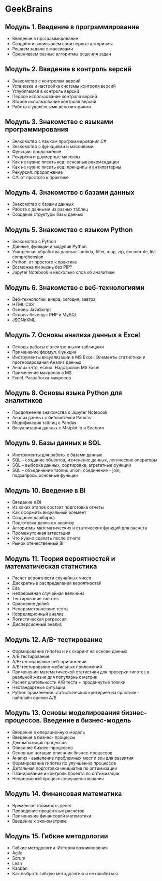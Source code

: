 # GeekBrains

## Модуль 1. Введение в программирование
 - Введение в программирование
 - Создаём и записываем свои первые алгоритмы
 - Решаем задачи с массивами
 - Сравниваем разные алгоритмы решения задач
 
## Модуль 2. Введение в контроль версий
 - Знакомство с контролем версий
 - Установка и настройка системы контроля версий
 - Углубляемся в контроль версий
 - Первое использование контроля версий
 - Второе использование контроля версий
 - Работа с удалёнными репозиториями
 
## Модуль 3. Знакомство с языками программирования
 - Знакомство с языком программирования C#
 - Знакомство с функциями и массивами
 - Функции: продолжение
 - Рекурсия и двумерные массивы
 - Как не нужно писать код: основные рекомендации
 - Как не нужно писать код: принципы и антипаттерны
 - Рекурсия: продолжение
 - C#: от простого к практике

## Модуль 4. Знакомство с базами данных
 - Знакомство с базами данных
 - Работа с данными из разных таблиц
 - Создание структуры базы данных

## Модуль 5. Знакомство с языком Python
 - Знакомство с Python
 - Данные, функции и модулив Python
 - Ускоренная обработка данных: lambda, filter, map, zip, enumerate, list comprehension
 - Python: от простого к практике
 - Возможна ли жизнь без PIP?
 - Jupyter Notebook и несколько слов об аналитике

## Модуль 6. Знакомство с веб-технологиями
 - Веб-технологии: вчера, сегодня, завтра
 - HTML,CSS
 - Основы JavaScript
 - Основы бэкенда: PHP и MySQL
 - JSONиXML

## Модуль 7. Основы анализа данных в Excel
 - Основы работы с электронными таблицами
 - Применение формул. Функции
 - Инструменты визуализации в MS Excel. Элементы статистики и прогнозирования Анализ данных
 - Анализ «что, если». Надстройки MS Excel
 - Применение макросов в MS
 - Excel. Разработка макросов

## Модуль 8. Основы языка Python для аналитиков
 - Продолжение знакомства с Jupyter Notebook
 - Анализ данных с библиотекой Pandas
 - Модификация таблиц с Pandas
 - Визуализация данных с Matplotlib и Seaborn

## Модуль 9. Базы данных и SQL
 - Инструменты для работы с базами данных
 - SQL – создание объектов, изменение данных, логические операторы
 - SQL – выборка данных, сортировка, агрегатные функции
 - SQL – объединение таблиц union, соединение - join, подзапросы,основные функции

## Модуль 10. Введение в BI
 - Введение в BI
 - Из каких этапов состоит подготовка отчеты
 - Как оформить визуальный элемент
 - Создание дашборда
 - Подготовка данных к анализу
 - Алгоритмы математических и статических функций для расчета
 - Промежуточная аттестация
 - Что нужно сделать после отчета
 - Рынок отечественный BI

## Модуль 11. Теория вероятностей и математическая статистика
 - Расчет вероятности случайных чисел
 - Дискретные распределения вероятностей
 - Eda
 - Непрерывная случайная величина
 - Тестирование гипотез
 - Сравнение долей
 - Непараметрические тесты
 - Корреляционный анализ
 - Логистическая регрессия
 - Дисперсионный анализ

## Модуль 12. A/B- тестирование
 - Формирование гипотез и их скоринг на основе данных
 - А/Б тестирование
 - A/B-тестирование веб-приложений
 - A/B-тестирование мобильных приложений
 - Применение математической статистики для проверки гипотез в реальной жизни для популярных метрик
 - Расчёт длительности А/B теста + продвинутые топики
 - Нестандартные ситуации
 - Python применение статистических критериев на практике - пайплайн оценки A/B
 
## Модуль 13. Основы моделирования бизнес- процессов. Введение в бизнес-модель
 - Введение в операционную модель
 - Введение в бизнес- процессы
 - Декомпозиция процессов
 - Описание бизнес-процессов
 - Основные нотации описания бизнес-процессов
 - Анализ - выявление проблемных мест и зон для развития
 - Формирование гипотез по улучшению процессов
 - Детальная подготовка инициатив по оптимизации
 - Планирование и контроль проекта по оптимизации
 - Непрерывный процесс совершенствования

## Модуль 14. Финансовая математика
 - Временная стоимость денег
 - Проведение процентных расчетов
 - Применение финансовой математики
 - Введение к эконометрике
 
 ## Модуль 15. Гибкие методологии
  - Гибкие методологии. История возникновения
  - Agile
  - Scrum
  - Lean
  - Kanban
  - Как выбрать гибкую методологию и не ошибиться
